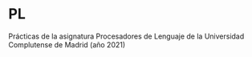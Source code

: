 # PL
Prácticas de la asignatura Procesadores de Lenguaje de la Universidad Complutense de Madrid (año 2021)
